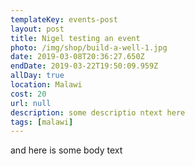 ```yaml
---
templateKey: events-post
layout: post
title: Nigel testing an event
photo: /img/shop/build-a-well-1.jpg
date: 2019-03-08T20:36:27.650Z
endDate: 2019-03-22T19:50:09.959Z
allDay: true
location: Malawi
cost: 20
url: null
description: some descriptio ntext here
tags: [malawi]
---
```


and here is some body text
